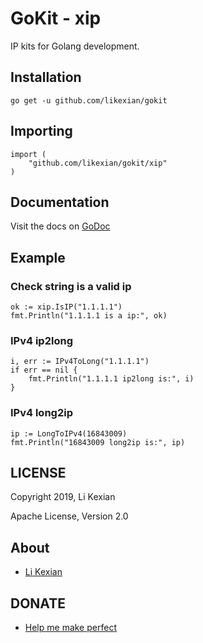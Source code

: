 # GoKit - xip

IP kits for Golang development.

## Installation

    go get -u github.com/likexian/gokit

## Importing

    import (
        "github.com/likexian/gokit/xip"
    )

## Documentation

Visit the docs on [GoDoc](https://godoc.org/github.com/likexian/gokit/xip)

## Example

### Check string is a valid ip

    ok := xip.IsIP("1.1.1.1")
    fmt.Println("1.1.1.1 is a ip:", ok)

### IPv4 ip2long

    i, err := IPv4ToLong("1.1.1.1")
    if err == nil {
        fmt.Println("1.1.1.1 ip2long is:", i)
    }

### IPv4 long2ip

    ip := LongToIPv4(16843009)
    fmt.Println("16843009 long2ip is:", ip)

## LICENSE

Copyright 2019, Li Kexian

Apache License, Version 2.0

## About

- [Li Kexian](https://www.likexian.com/)

## DONATE

- [Help me make perfect](https://www.likexian.com/donate/)
